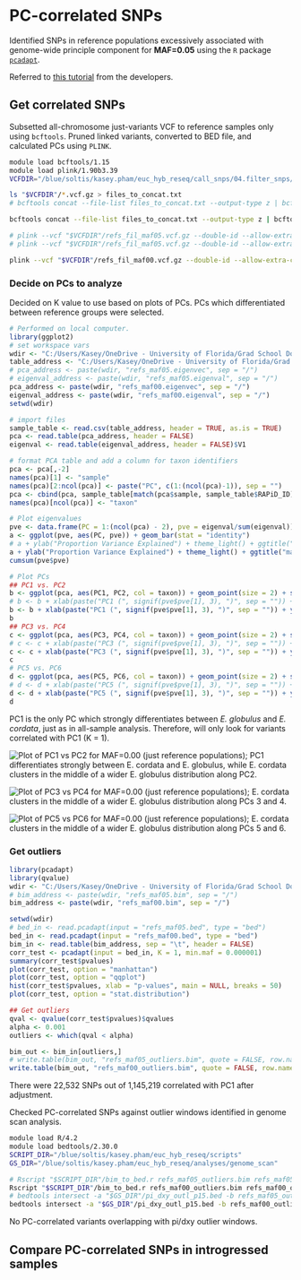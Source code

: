 # PC-correlated SNPs

Identified SNPs in reference populations excessively associated with genome-wide principle component for **MAF=0.05** using the `R` package [`pcadapt`](https://cran.r-project.org/web/packages/pcadapt/index.html).

Referred to [this tutorial](https://bcm-uga.github.io/pcadapt/articles/pcadapt.html) from the developers.

## Get correlated SNPs

Subsetted all-chromosome just-variants VCF to reference samples only using `bcftools`. Pruned linked variants, converted to BED file, and calculated PCs using `PLINK`.

```bash
module load bcftools/1.15
module load plink/1.90b3.39
VCFDIR="/blue/soltis/kasey.pham/euc_hyb_reseq/call_snps/04.filter_snps/filtered_var"

ls "$VCFDIR"/*.vcf.gz > files_to_concat.txt
# bcftools concat --file-list files_to_concat.txt --output-type z | bcftools view --samples-file ref_samples.txt --min-af 0.05 --output-type z --output "$VCFDIR"/refs_fil_maf05.vcf.gz

bcftools concat --file-list files_to_concat.txt --output-type z | bcftools view --samples-file ref_samples.txt --min-af 0.00 --output-type z --output "$VCFDIR"/refs_fil_maf00.vcf.gz

# plink --vcf "$VCFDIR"/refs_fil_maf05.vcf.gz --double-id --allow-extra-chr --set-missing-var-ids @:# --indep-pairwise 50 10 0.2 --vcf-half-call m --out refs_maf05
# plink --vcf "$VCFDIR"/refs_fil_maf05.vcf.gz --double-id --allow-extra-chr --set-missing-var-ids @:# --extract refs_maf05.prune.in --vcf-half-call m --make-bed --pca --out refs_maf05

plink --vcf "$VCFDIR"/refs_fil_maf00.vcf.gz --double-id --allow-extra-chr --set-missing-var-ids @:# --vcf-half-call m --make-bed --pca --out refs_maf00
```

### Decide on PCs to analyze

Decided on K value to use based on plots of PCs. PCs which differentiated between reference groups were selected.

```R
# Performed on local computer.
library(ggplot2)
# set workspace vars
wdir <- "C:/Users/Kasey/OneDrive - University of Florida/Grad School Documents/Projects/eucalyptus-hybrid-resequencing/05.analyses/pca_corr"
table_address <- "C:/Users/Kasey/OneDrive - University of Florida/Grad School Documents/Projects/eucalyptus-hybrid-resequencing/00.metadata/03.seq_analysis/sample_spp_table.csv"
# pca_address <- paste(wdir, "refs_maf05.eigenvec", sep = "/")
# eigenval_address <- paste(wdir, "refs_maf05.eigenval", sep = "/")
pca_address <- paste(wdir, "refs_maf00.eigenvec", sep = "/")
eigenval_address <- paste(wdir, "refs_maf00.eigenval", sep = "/")
setwd(wdir)

# import files
sample_table <- read.csv(table_address, header = TRUE, as.is = TRUE)
pca <- read.table(pca_address, header = FALSE)
eigenval <- read.table(eigenval_address, header = FALSE)$V1

# format PCA table and add a column for taxon identifiers
pca <- pca[,-2]
names(pca)[1] <- "sample"
names(pca)[2:ncol(pca)] <- paste("PC", c(1:(ncol(pca)-1)), sep = "")
pca <- cbind(pca, sample_table[match(pca$sample, sample_table$RAPiD_ID), "Taxon"])
names(pca)[ncol(pca)] <- "taxon"

# Plot eigenvalues
pve <- data.frame(PC = 1:(ncol(pca) - 2), pve = eigenval/sum(eigenval))
a <- ggplot(pve, aes(PC, pve)) + geom_bar(stat = "identity")
# a + ylab("Proportion Variance Explained") + theme_light() + ggtitle("maf=0.05, reference populations only")
a + ylab("Proportion Variance Explained") + theme_light() + ggtitle("maf=0.00, reference populations only")
cumsum(pve$pve)

# Plot PCs
## PC1 vs. PC2
b <- ggplot(pca, aes(PC1, PC2, col = taxon)) + geom_point(size = 2) + scale_colour_manual(values = c("goldenrod1", "deepskyblue4")) + theme_light() + coord_equal()
# b <- b + xlab(paste("PC1 (", signif(pve$pve[1], 3), ")", sep = "")) + ylab(paste("PC2 (", signif(pve$pve[2], 3), ")", sep = "")) + ggtitle("maf=0.05 just ref pops, PC1 vs. PC2")
b <- b + xlab(paste("PC1 (", signif(pve$pve[1], 3), ")", sep = "")) + ylab(paste("PC2 (", signif(pve$pve[2], 3), ")", sep = "")) + ggtitle("maf=0.00 just ref pops, PC1 vs. PC2")
b
## PC3 vs. PC4
c <- ggplot(pca, aes(PC3, PC4, col = taxon)) + geom_point(size = 2) + scale_colour_manual(values = c("goldenrod1", "deepskyblue4")) + theme_light() + coord_equal()
# c <- c + xlab(paste("PC3 (", signif(pve$pve[1], 3), ")", sep = "")) + ylab(paste("PC4 (", signif(pve$pve[2], 3), ")", sep = "")) + ggtitle("maf=0.05 just ref pops, PC3 vs. PC4")
c <- c + xlab(paste("PC3 (", signif(pve$pve[1], 3), ")", sep = "")) + ylab(paste("PC4 (", signif(pve$pve[2], 3), ")", sep = "")) + ggtitle("maf=0.00 just ref pops, PC3 vs. PC4")
c
# PC5 vs. PC6
d <- ggplot(pca, aes(PC5, PC6, col = taxon)) + geom_point(size = 2) + scale_colour_manual(values = c("goldenrod1", "deepskyblue4")) + theme_light() + coord_equal()
# d <- d + xlab(paste("PC5 (", signif(pve$pve[1], 3), ")", sep = "")) + ylab(paste("PC6 (", signif(pve$pve[2], 3), ")", sep = "")) + ggtitle("maf=0.05 just ref pops, PC5 vs. PC6")
d <- d + xlab(paste("PC5 (", signif(pve$pve[1], 3), ")", sep = "")) + ylab(paste("PC6 (", signif(pve$pve[2], 3), ")", sep = "")) + ggtitle("maf=0.00 just ref pops, PC5 vs. PC6")
d
```

PC1 is the only PC which strongly differentiates between _E. globulus_ and _E. cordata_, just as in all-sample analysis. Therefore, will only look for variants correlated with PC1 (K = 1).

![Plot of PC1 vs PC2 for MAF=0.00 (just reference populations); PC1 differentiates strongly between _E. cordata_ and _E. globulus_, while _E. cordata_ clusters in the middle of a wider _E. globulus_ distribution along PC2.](https://github.com/kaseykhanhpham/eucalyptus-hybrid-resequencing/blob/main/05.analyses/pca_corr/refs_maf00_pc12.png "MAF=0.00, refs only, PC1 vs. PC2")

![Plot of PC3 vs PC4 for MAF=0.00 (just reference populations); _E. cordata_ clusters in the middle of a wider _E. globulus_ distribution along PCs 3 and 4.](https://github.com/kaseykhanhpham/eucalyptus-hybrid-resequencing/blob/main/05.analyses/pca_corr/refs_maf00_pc34.png "MAF=0.00, refs only, PC3 vs. PC4")

![Plot of PC5 vs PC6 for MAF=0.00 (just reference populations); _E. cordata_ clusters in the middle of a wider _E. globulus_ distribution along PCs 5 and 6.](https://github.com/kaseykhanhpham/eucalyptus-hybrid-resequencing/blob/main/05.analyses/pca_corr/refs_maf00_pc56.png "MAF=0.00, refs only, PC5 vs. PC6")

### Get outliers

```R
library(pcadapt)
library(qvalue)
wdir <- "C:/Users/Kasey/OneDrive - University of Florida/Grad School Documents/Projects/eucalyptus-hybrid-resequencing/05.analyses/pca_corr"
# bim_address <- paste(wdir, "refs_maf05.bim", sep = "/")
bim_address <- paste(wdir, "refs_maf00.bim", sep = "/")

setwd(wdir)
# bed_in <- read.pcadapt(input = "refs_maf05.bed", type = "bed")
bed_in <- read.pcadapt(input = "refs_maf00.bed", type = "bed")
bim_in <- read.table(bim_address, sep = "\t", header = FALSE)
corr_test <- pcadapt(input = bed_in, K = 1, min.maf = 0.000001)
summary(corr_test$pvalues)
plot(corr_test, option = "manhattan")
plot(corr_test, option = "qqplot")
hist(corr_test$pvalues, xlab = "p-values", main = NULL, breaks = 50)
plot(corr_test, option = "stat.distribution")

## Get outliers
qval <- qvalue(corr_test$pvalues)$qvalues
alpha <- 0.001
outliers <- which(qval < alpha)

bim_out <- bim_in[outliers,]
# write.table(bim_out, "refs_maf05_outliers.bim", quote = FALSE, row.names = FALSE, col.names = FALSE, sep = "\t")
write.table(bim_out, "refs_maf00_outliers.bim", quote = FALSE, row.names = FALSE, col.names = FALSE, sep = "\t")
```

There were 22,532 SNPs out of 1,145,219 correlated with PC1 after adjustment.

Checked PC-correlated SNPs against outlier windows identified in genome scan analysis.

```bash
module load R/4.2
module load bedtools/2.30.0
SCRIPT_DIR="/blue/soltis/kasey.pham/euc_hyb_reseq/scripts"
GS_DIR="/blue/soltis/kasey.pham/euc_hyb_reseq/analyses/genome_scan"

# Rscript "$SCRIPT_DIR"/bim_to_bed.r refs_maf05_outliers.bim refs_maf05_outliers.bed
Rscript "$SCRIPT_DIR"/bim_to_bed.r refs_maf00_outliers.bim refs_maf00_outliers.bed
# bedtools intersect -a "$GS_DIR"/pi_dxy_outl_p15.bed -b refs_maf05_outliers.bed -wb > pi15_dxy15_pca_overlap.bed
bedtools intersect -a "$GS_DIR"/pi_dxy_outl_p15.bed -b refs_maf00_outliers.bed -wb > pi15_dxy15_pca_overlap.bed
```

No PC-correlated variants overlapping with pi/dxy outlier windows.

## Compare PC-correlated SNPs in introgressed samples
